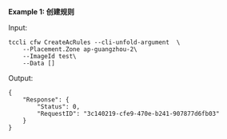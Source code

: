 **Example 1: 创建规则**



Input: 

```
tccli cfw CreateAcRules --cli-unfold-argument  \
    --Placement.Zone ap-guangzhou-2\
    --ImageId test\
    --Data []
```

Output: 
```
{
    "Response": {
        "Status": 0,
        "RequestID": "3c140219-cfe9-470e-b241-907877d6fb03"
    }
}
```

